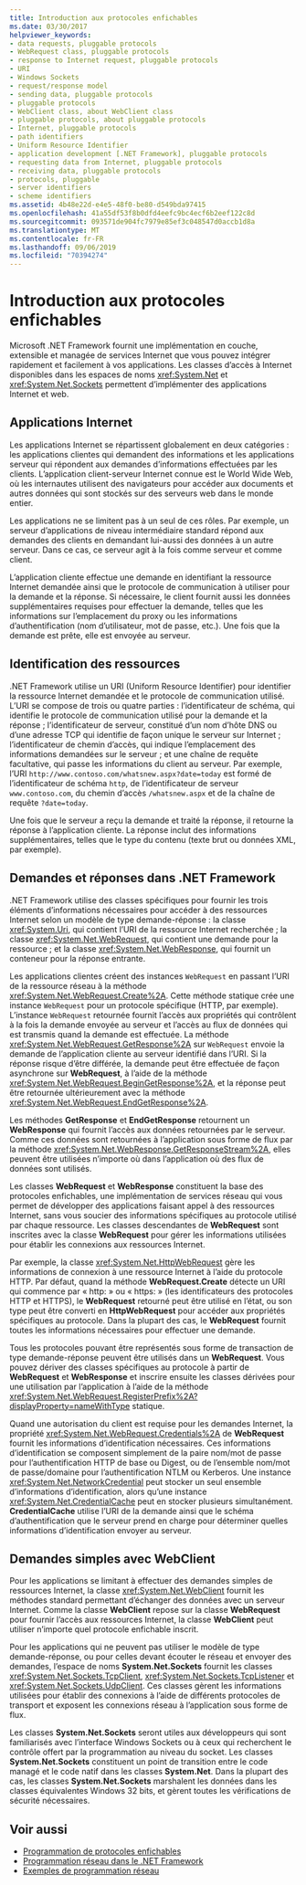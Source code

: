 ```yaml
---
title: Introduction aux protocoles enfichables
ms.date: 03/30/2017
helpviewer_keywords:
- data requests, pluggable protocols
- WebRequest class, pluggable protocols
- response to Internet request, pluggable protocols
- URI
- Windows Sockets
- request/response model
- sending data, pluggable protocols
- pluggable protocols
- WebClient class, about WebClient class
- pluggable protocols, about pluggable protocols
- Internet, pluggable protocols
- path identifiers
- Uniform Resource Identifier
- application development [.NET Framework], pluggable protocols
- requesting data from Internet, pluggable protocols
- receiving data, pluggable protocols
- protocols, pluggable
- server identifiers
- scheme identifiers
ms.assetid: 4b48e22d-e4e5-48f0-be80-d549bda97415
ms.openlocfilehash: 41a55df53f8b0dfd4eefc9bc4ecf6b2eef122c8d
ms.sourcegitcommit: 093571de904fc7979e85ef3c048547d0accb1d8a
ms.translationtype: MT
ms.contentlocale: fr-FR
ms.lasthandoff: 09/06/2019
ms.locfileid: "70394274"
---
```

# <a name="introducing-pluggable-protocols"></a>Introduction aux protocoles enfichables
Microsoft .NET Framework fournit une implémentation en couche, extensible et managée de services Internet que vous pouvez intégrer rapidement et facilement à vos applications. Les classes d’accès à Internet disponibles dans les espaces de noms <xref:System.Net> et <xref:System.Net.Sockets> permettent d’implémenter des applications Internet et web.  
  
## <a name="internet-applications"></a>Applications Internet  
 Les applications Internet se répartissent globalement en deux catégories : les applications clientes qui demandent des informations et les applications serveur qui répondent aux demandes d’informations effectuées par les clients. L’application client-serveur Internet connue est le World Wide Web, où les internautes utilisent des navigateurs pour accéder aux documents et autres données qui sont stockés sur des serveurs web dans le monde entier.  
  
 Les applications ne se limitent pas à un seul de ces rôles. Par exemple, un serveur d’applications de niveau intermédiaire standard répond aux demandes des clients en demandant lui-aussi des données à un autre serveur. Dans ce cas, ce serveur agit à la fois comme serveur et comme client.  
  
 L’application cliente effectue une demande en identifiant la ressource Internet demandée ainsi que le protocole de communication à utiliser pour la demande et la réponse. Si nécessaire, le client fournit aussi les données supplémentaires requises pour effectuer la demande, telles que les informations sur l’emplacement du proxy ou les informations d’authentification (nom d’utilisateur, mot de passe, etc.). Une fois que la demande est prête, elle est envoyée au serveur.  
  
## <a name="identifying-resources"></a>Identification des ressources  
 .NET Framework utilise un URI (Uniform Resource Identifier) pour identifier la ressource Internet demandée et le protocole de communication utilisé. L’URI se compose de trois ou quatre parties : l’identificateur de schéma, qui identifie le protocole de communication utilisé pour la demande et la réponse ; l’identificateur de serveur, constitué d’un nom d’hôte DNS ou d’une adresse TCP qui identifie de façon unique le serveur sur Internet ; l’identificateur de chemin d’accès, qui indique l’emplacement des informations demandées sur le serveur ; et une chaîne de requête facultative, qui passe les informations du client au serveur. Par exemple, l’URI `http://www.contoso.com/whatsnew.aspx?date=today` est formé de l’identificateur de schéma `http`, de l’identificateur de serveur `www.contoso.com`, du chemin d’accès `/whatsnew.aspx` et de la chaîne de requête `?date=today`.  
  
 Une fois que le serveur a reçu la demande et traité la réponse, il retourne la réponse à l’application cliente. La réponse inclut des informations supplémentaires, telles que le type du contenu (texte brut ou données XML, par exemple).  
  
## <a name="requests-and-responses-in-the-net-framework"></a>Demandes et réponses dans .NET Framework  
 .NET Framework utilise des classes spécifiques pour fournir les trois éléments d’informations nécessaires pour accéder à des ressources Internet selon un modèle de type demande-réponse : la classe <xref:System.Uri>, qui contient l’URI de la ressource Internet recherchée ; la classe <xref:System.Net.WebRequest>, qui contient une demande pour la ressource ; et la classe <xref:System.Net.WebResponse>, qui fournit un conteneur pour la réponse entrante.  
  
 Les applications clientes créent des instances `WebRequest` en passant l’URI de la ressource réseau à la méthode <xref:System.Net.WebRequest.Create%2A>. Cette méthode statique crée une instance `WebRequest` pour un protocole spécifique (HTTP, par exemple). L’instance `WebRequest` retournée fournit l’accès aux propriétés qui contrôlent à la fois la demande envoyée au serveur et l’accès au flux de données qui est transmis quand la demande est effectuée. La méthode <xref:System.Net.WebRequest.GetResponse%2A> sur `WebRequest` envoie la demande de l’application cliente au serveur identifié dans l’URI. Si la réponse risque d’être différée, la demande peut être effectuée de façon asynchrone sur **WebRequest**, à l’aide de la méthode <xref:System.Net.WebRequest.BeginGetResponse%2A>, et la réponse peut être retournée ultérieurement avec la méthode <xref:System.Net.WebRequest.EndGetResponse%2A>.  
  
 Les méthodes **GetResponse** et **EndGetResponse** retournent un **WebResponse** qui fournit l’accès aux données retournées par le serveur. Comme ces données sont retournées à l’application sous forme de flux par la méthode <xref:System.Net.WebResponse.GetResponseStream%2A>, elles peuvent être utilisées n’importe où dans l’application où des flux de données sont utilisés.  
  
 Les classes **WebRequest** et **WebResponse** constituent la base des protocoles enfichables, une implémentation de services réseau qui vous permet de développer des applications faisant appel à des ressources Internet, sans vous soucier des informations spécifiques au protocole utilisé par chaque ressource. Les classes descendantes de **WebRequest** sont inscrites avec la classe **WebRequest** pour gérer les informations utilisées pour établir les connexions aux ressources Internet.  
  
 Par exemple, la classe <xref:System.Net.HttpWebRequest> gère les informations de connexion à une ressource Internet à l’aide du protocole HTTP. Par défaut, quand la méthode **WebRequest.Create** détecte un URI qui commence par « http: » ou « https: » (les identificateurs des protocoles HTTP et HTTPS), le **WebRequest** retourné peut être utilisé en l’état, ou son type peut être converti en **HttpWebRequest** pour accéder aux propriétés spécifiques au protocole. Dans la plupart des cas, le **WebRequest** fournit toutes les informations nécessaires pour effectuer une demande.  
  
 Tous les protocoles pouvant être représentés sous forme de transaction de type demande-réponse peuvent être utilisés dans un **WebRequest**. Vous pouvez dériver des classes spécifiques au protocole à partir de **WebRequest** et **WebResponse** et inscrire ensuite les classes dérivées pour une utilisation par l’application à l’aide de la méthode <xref:System.Net.WebRequest.RegisterPrefix%2A?displayProperty=nameWithType> statique.  
  
 Quand une autorisation du client est requise pour les demandes Internet, la propriété <xref:System.Net.WebRequest.Credentials%2A> de **WebRequest** fournit les informations d’identification nécessaires. Ces informations d’identification se composent simplement de la paire nom/mot de passe pour l’authentification HTTP de base ou Digest, ou de l’ensemble nom/mot de passe/domaine pour l’authentification NTLM ou Kerberos. Une instance <xref:System.Net.NetworkCredential> peut stocker un seul ensemble d’informations d’identification, alors qu’une instance <xref:System.Net.CredentialCache> peut en stocker plusieurs simultanément. **CredentialCache** utilise l’URI de la demande ainsi que le schéma d’authentification que le serveur prend en charge pour déterminer quelles informations d’identification envoyer au serveur.  
  
## <a name="simple-requests-with-webclient"></a>Demandes simples avec WebClient  
 Pour les applications se limitant à effectuer des demandes simples de ressources Internet, la classe <xref:System.Net.WebClient> fournit les méthodes standard permettant d’échanger des données avec un serveur Internet. Comme la classe **WebClient** repose sur la classe **WebRequest** pour fournir l’accès aux ressources Internet, la classe **WebClient** peut utiliser n’importe quel protocole enfichable inscrit.  
  
 Pour les applications qui ne peuvent pas utiliser le modèle de type demande-réponse, ou pour celles devant écouter le réseau et envoyer des demandes, l’espace de noms **System.Net.Sockets** fournit les classes <xref:System.Net.Sockets.TcpClient>, <xref:System.Net.Sockets.TcpListener> et <xref:System.Net.Sockets.UdpClient>. Ces classes gèrent les informations utilisées pour établir des connexions à l’aide de différents protocoles de transport et exposent les connexions réseau à l’application sous forme de flux.  
  
 Les classes **System.Net.Sockets** seront utiles aux développeurs qui sont familiarisés avec l’interface Windows Sockets ou à ceux qui recherchent le contrôle offert par la programmation au niveau du socket. Les classes **System.Net.Sockets** constituent un point de transition entre le code managé et le code natif dans les classes **System.Net**. Dans la plupart des cas, les classes **System.Net.Sockets** marshalent les données dans les classes équivalentes Windows 32 bits, et gèrent toutes les vérifications de sécurité nécessaires.  
  
## <a name="see-also"></a>Voir aussi

- [Programmation de protocoles enfichables](../../../docs/framework/network-programming/programming-pluggable-protocols.md)
- [Programmation réseau dans le .NET Framework](../../../docs/framework/network-programming/index.md)
- [Exemples de programmation réseau](../../../docs/framework/network-programming/network-programming-samples.md)
